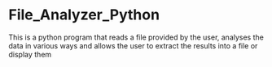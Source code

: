 # File_Analyzer_Python
This is a python program that reads a file provided by the user, analyses the data in various ways and allows the user to extract the results into a file or display them
